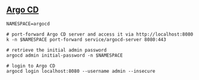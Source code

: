 ## [Argo CD](https://github.com/argoproj/argo-cd)

```shell
NAMESPACE=argocd

# port-forward Argo CD server and access it via http://localhost:8080
k -n $NAMESPACE port-forward service/argocd-server 8080:443

# retrieve the initial admin password
argocd admin initial-password -n $NAMESPACE

# login to Argo CD
argocd login localhost:8080 --username admin --insecure
```
